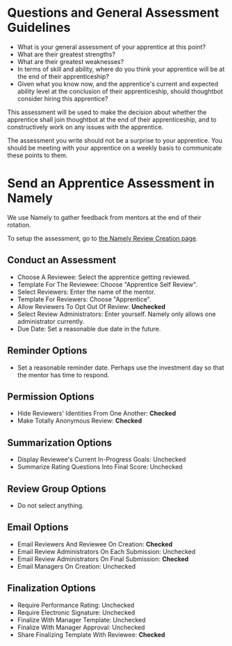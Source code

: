 # Questions and General Assessment Guidelines

* What is your general assessment of your apprentice at this point?
* What are their greatest strengths?
* What are their greatest weaknesses?
* In terms of skill and ability, where do you think your apprentice will be at
  the end of their apprenticeship?
* Given what you know now, and the apprentice's current and expected ability
  level at the conclusion of their apprenticeship, should thoughtbot consider
hiring this apprentice?

This assessment will be used to make the decision about whether the apprentice
shall join thoughtbot at the end of
their apprenticeship, and to constructively work on any issues with the
apprentice.

The assessment you write should not be a surprise to your apprentice. You should
be meeting with your apprentice on
a weekly basis to communicate these points to them.


# Send an Apprentice Assessment in Namely

We use Namely to gather feedback from mentors at the end of their rotation.

To setup the assessment, go to [the Namely Review Creation page][reviews].

## Conduct an Assessment

* Choose A Reviewee: Select the apprentice getting reviewed.
* Template For The Reviewee: Choose "Apprentice Self Review".
* Select Reviewers: Enter the name of the mentor.
* Template For Reviewers: Choose "Apprentice".
* Allow Reviewers To Opt Out Of Review: **Unchecked**
* Select Review Administrators: Enter yourself. Namely only allows one
  administrator currently.
* Due Date: Set a reasonable due date in the future.

## Reminder Options

* Set a reasonable reminder date. Perhaps use the investment day so that the
  mentor has time to respond.

## Permission Options

* Hide Reviewers' Identities From One Another: **Checked**
* Make Totally Anonymous Review: **Checked**

## Summarization Options

* Display Reviewee's Current In-Progress Goals: Unchecked
* Summarize Rating Questions Into Final Score: Unchecked

## Review Group Options

* Do not select anything.

## Email Options

* Email Reviewers And Reviewee On Creation: **Checked**
* Email Review Administrators On Each Submission: Unchecked
* Email Review Administrators On Final Submission: **Checked**
* Email Managers On Creation: Unchecked

## Finalization Options

* Require Performance Rating: Unchecked
* Require Electronic Signature: Unchecked
* Finalize With Manager Template: Unchecked
* Finalize With Manager Approval: Unchecked
* Share Finalizing Template With Reviewee: **Checked**

[reviews]: https://thoughtbot.namely.com/performance/reviews/new
